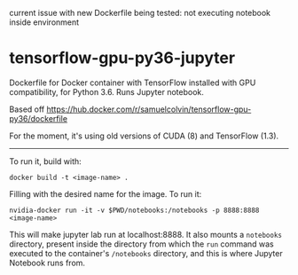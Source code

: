 
current issue with new Dockerfile being tested: not executing notebook inside environment

# tensorflow-gpu-py36-jupyter
Dockerfile for Docker container with TensorFlow installed with GPU compatibility, for Python 3.6. Runs Jupyter notebook.

Based off https://hub.docker.com/r/samuelcolvin/tensorflow-gpu-py36/dockerfile

For the moment, it's using old versions of CUDA (8) and TensorFlow (1.3).

---

To run it, build with:

`docker build -t <image-name> .`

Filling <image-name> with the desired name for the image. To run it:

`nvidia-docker run -it -v $PWD/notebooks:/notebooks -p 8888:8888 <image-name>`

This will make jupyter lab run at localhost:8888. It also mounts a `notebooks` directory, present inside the directory from which the `run` command was executed to the container's `/notebooks` directory, and this is where Jupyter Notebook runs from.


